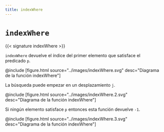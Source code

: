 ```yaml
---
title: indexWhere
---
```


# `indexWhere`

{{< signature indexWhere >}}

`indexWhere` devuelve el índice del primer elemento que satisface el predicado `p`.

@include [figure.html source="../images/indexWhere.svg" desc="Diagrama de la función indexWhere"]

La búsqueda puede empezar en un desplazamiento `j`.

@include [figure.html source="../images/indexWhere.2.svg" desc="Diagrama de la función indexWhere"]

Si ningún elemento satisface `p` entonces esta función devuelve `-1`.

@include [figure.html source="../images/indexWhere.3.svg" desc="Diagrama de la función indexWhere"]
